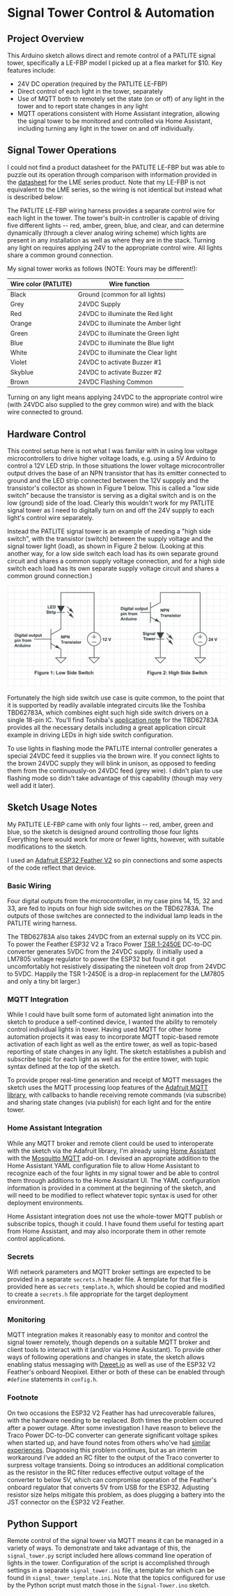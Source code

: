 # Signal Tower Control & Automation

## Project Overview

This Arduino sketch allows direct and remote control of a PATLITE signal tower, specifically a LE-FBP model I picked up at a flea market for $10.  Key features include:
- 24V DC operation (required by the PATLITE LE-FBP)
- Direct control of each light in the tower, separately
- Use of MQTT both to remotely set the state (on or off) of any light in the tower and to report state changes in any light
- MQTT operations consistent with Home Assistant integration, allowing the signal tower to be monitored and controlled via Home Assistant, including turning any light in the tower on and off individually. 


## Signal Tower Operations
I could not find a product datasheet for the PATLITE LE-FBP but was able to puzzle out its operation through comparison with information provided in the [datasheet](https://www.patlite.com/support/enddata/catalog/lme-cat-en.pdf) for the LME series product.  Note that my LE-FBP is not equivalent to the LME series, so the wiring is not identical but instead what is described below:

The PATLITE LE-FBP wiring harness provides a separate control wire for each light in the tower.  The tower's built-in controller is capable of driving five different lights -- red, amber, green, blue, and clear, and can determine dynamically (through a clever analog wiring scheme) which lights are present in any installation as well as where they are in the stack.  Turning any light on requires applying 24V to the appropriate control wire. All lights share a common ground connection.

My signal tower works as follows (NOTE: Yours may be different!):

| Wire color (PATLITE) | Wire function |
| ---------- | ---------- |
| Black | Ground (common for all lights) |
| Grey | 24VDC Supply |
| Red | 24VDC to illuminate the Red light |
| Orange | 24VDC to illuminate the Amber light |
| Green | 24VDC to illuminate the Green light |
| Blue | 24VDC to illuminate the Blue light |
| White | 24VDC to illuminate the Clear light |
| Violet | 24VDC to activate Buzzer #1 |
| Skyblue | 24VDC to activate Buzzer #2 |
| Brown | 24VDC Flashing Common |

Turning on any light means applying 24VDC to the appropriate control wire (with 24VDC also supplied to the grey common wire) and with the black wire connected to ground.


## Hardware Control

This control setup here is not what I was familar with in using low voltage microcontrollers to drive higher voltage loads, e.g. using a 5V Arduino to control a 12V LED strip.  In those situations the lower voltage microcontroller output drives the base of an NPN transistor that has its emitter connected to ground and the LED strip connected between the 12V suppply and the transistor's collector as shown in Figure 1 below.  This is called a "low side switch" because the transistor is serving as a digital switch and is on the low (ground) side of the load.  Clearly this wouldn't work for my PATLITE signal tower as I need to digitally turn on and off the 24V supply to each light's control wire separately.

Instead the PATLITE signal tower is an example of needing a "high side switch", with the  transistor (switch) between the supply voltage and the signal tower light (load), as shown in Figure 2 below.
(Looking at this another way, for a low side switch each load has its own separate ground circuit and shares a common supply voltage connection, and for a high side switch each load has its own separate supply voltage circuit and shares a common ground connection.)

![Low Side and High Side Switches](./low_high_side_switches.png)

Fortunately the high side switch use case is quite common, to the point that it is supported by readily available integrated circuits like the Toshiba TBD62783A, which combines eight such high side switch drivers on a single 18-pin IC.  You'll find Toshiba's [application note](https://toshiba.semicon-storage.com/info/TBD62783APG_application_note_en_20160516_AKX00417.pdf?did=35900&prodName=TBD62783APG) for the TBD62783A provides all the necessary details including a great application circuit example in driving LEDs in high side switch configuration.

To use lights in flashing mode the PATLITE internal controller generates a special 24VDC feed it supplies via the brown wire. If you connect lights to the brown 24VDC supply they will blink in unison, as opposed to feeding them from the continuously-on 24VDC feed (grey wire).  I didn't plan to use flashing mode so didn't take advantage of this capability (though may very well add it later).


## Sketch Usage Notes

My PATLITE LE-FBP came with only four lights -- red, amber, green and blue, so the sketch is designed around controlling those four lights  Everything here would work for more or fewer lights, however, with suitable modifications to the sketch.

I used an [Adafruit ESP32 Feather V2](https://www.adafruit.com/product/5400) so pin connections and some aspects of the code reflect that device.

### Basic Wiring

Four digital outputs from the microcontroller, in my case pins 14, 15, 32 and 33, are fed to inputs on four high side switches on the TBD62783A. The outputs of those switches are connected to the individual lamp leads in the PATLITE wiring harness.

The TBD62783A also takes 24VDC from an external supply on its VCC pin.  To power the Feather ESP32 V2 a Traco Power [TSR 1-2450E](https://www.tracopower.com/model/tsr-1-2450e) DC-to-DC converter generates 5VDC from the 24VDC supply.  (I initially used a LM7805 voltage regulator to power the ESP32 but found it got uncomfortably hot resistively dissipating the nineteen volt drop from 24VDC to 5VDC. Happily the TSR 1-2450E is a drop-in replacement for the LM7805 and only a tiny bit larger.)

### MQTT Integration

While I could have built some form of automated light animation into the sketch to produce a self-contined device, I wanted the ability to remotely control individual lights in tower.  Having used MQTT for other home automation projects it was easy to incorporate MQTT topic-based remote activation of each light as well as the entire tower, as well as topic-based reporting of state changes in any light.  The sketch establishes a publish and subscribe topic for each light as well as for the entire tower, with topic syntax defined at the top of the sketch.

To provide proper real-time generation and receipt of MQTT messages the sketch uses the MQTT processing loop features of the [Adafruit MQTT library](https://github.com/adafruit/Adafruit_MQTT_Library), with callbacks to handle receiving remote commands (via subscribe) and sharing state changes (via publish) for each light and for the entire tower.

### Home Assistant Integration

While any MQTT broker and remote client could be used to interoperate with the sketch via the Adafruit library, I'm already using [Home Assistant](https://www.home-assistant.io/) with the [Mosquitto MQTT](https://mosquitto.org/) add-on.  I devised an appropriate addition to the Home Assistant YAML configuration file to allow Home Assistant to recognize each of the four lights in my signal tower and be able to control them through additions to the Home Assistant UI.  The YAML configuration information is provided in a comment at the beginning of the sketch, and will need to be modified to reflect whatever topic syntax is used for other deployment environments.

Home Assistant integration does not use the whole-tower MQTT publish or subscribe topics, though it could. I have found them useful for testing apart from Home Assistant, and may also incorporate them in other remote control applications.

### Secrets

Wifi network parameters and MQTT broker settings are expected to be provided in a separate `secrets.h` header file.  A template for that file is provided here as `secrets_template.h`, which should be copied and modified to create a `secrets.h` file appropriate for the target deployment environment.

### Monitoring

MQTT integration makes it reasonably easy to monitor and control the signal tower remotely, though depends on a suitable MQTT broker and client tools to interact with it (and/or via Home Assistant).  To provide other ways of following operations and changes in state, the sketch allows enabling status messaging with [Dweet.io](https://dweet.io) as well as use of the ESP32 V2 Feather's onboard Neopixel.  Either or both of these can be enabled through `#define` statements in `config.h`.

### Footnote
On two occasions the ESP32 V2 Feather has had unrecoverable failures, with the hardware needing to be replaced.  Both times the problem occured after a power outage.  After some investigation I have reason to believe the Traco Power DC-to-DC converter can generate significant voltage spikes when started up, and have found notes from others who've had [similar experiences](https://electronics.stackexchange.com/questions/645169/how-to-eliminate-3-3v-regulator-output-spiking).  Diagnosing this problem continues, but as an interim workaround I've added an RC filter to the output of the Traco converter to surpress voltage transients.  Doing so introduces an additional complication as the resistor in the RC filter reduces effective output voltage of the converter to below 5V, which can compromise operation of the Feather's onboard regulator that converts 5V from USB for the ESP32. Adjusting resistor size helps mitigate this problem, as does plugging a battery into the JST connector on the ESP32 V2 Feather.

## Python Support
Remote control of the signal tower via MQTT means it can be managed in a variety of ways. To demonstrate and take advantage of this, the `signal_tower.py` script included here allows command line operation of lights in the tower.  Configuration of the script is accomplished through settings in a separate `signal_tower.ini` file, a template for which can be found in `signal_tower_template.ini`.  Note that the topics configured for use by the Python script must match those in the `Signal-Tower.ino` sketch.



